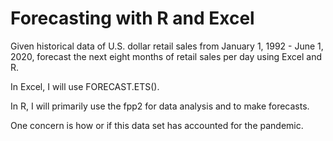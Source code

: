 # Forecasting with R and Excel

Given historical data of U.S. dollar retail sales from January 1, 1992 - June 1, 2020, forecast the next eight months of retail sales per day using Excel and R.

In Excel, I will use FORECAST.ETS(). 

In R, I will primarily use the fpp2 for data analysis and to make forecasts. 


One concern is how or if this data set has accounted for the pandemic. 
